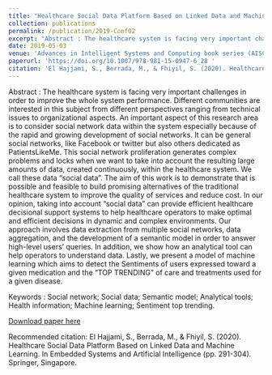 ```yaml
---
title: "Healthcare Social Data Platform Based on Linked Data and Machine Learning"
collection: publications
permalink: /publication/2019-Conf02
excerpt: "Abstract : The healthcare system is facing very important challenges in order to improve the whole system performance. Different communities are interested in this subject from different perspectives ranging from technical issues to organizational aspects. An important aspect of this research area is to consider social network data within the system especially because of the rapid and growing development of social networks. It can be general social networks, like Facebook or twitter but also others dedicated as PatientsLikeMe. This social network proliferation generates complex problems and locks when we want to take into account the resulting large amounts of data, created continuously, within the healthcare system. We call these data “social data”. The aim of this work is to demonstrate that is possible and feasible to build promising alternatives of the traditional healthcare system to improve the quality of services and reduce cost. In our opinion, taking into account “social data” can provide efficient healthcare decisional support systems to help healthcare operators to make optimal and efficient decisions in dynamic and complex environments. Our approach involves data extraction from multiple social networks, data aggregation, and the development of a semantic model in order to answer high-level users’ queries. In addition, we show how an analytical tool can help operators to understand data. Lastly, we present a model of machine learning which aims to detect the Sentiments of users expressed toward a given medication and the “TOP TRENDING” of care and treatments used for a given disease."
date: 2019-05-03
venue: 'Advances in Intelligent Systems and Computing book series (AISC,volume 1076)'
paperurl: 'https://doi.org/10.1007/978-981-15-0947-6_28 '
citation: 'El Hajjami, S., Berrada, M., & Fhiyil, S. (2020). Healthcare Social Data Platform Based on Linked Data and Machine Learning. In Embedded Systems and Artificial Intelligence (pp. 291-304). Springer, Singapore.'
---
```


Abstract : The healthcare system is facing very important challenges in order to improve the whole system performance. Different communities are interested in this subject from different perspectives ranging from technical issues to organizational aspects. An important aspect of this research area is to consider social network data within the system especially because of the rapid and growing development of social networks. It can be general social networks, like Facebook or twitter but also others dedicated as PatientsLikeMe. This social network proliferation generates complex problems and locks when we want to take into account the resulting large amounts of data, created continuously, within the healthcare system. We call these data “social data”. The aim of this work is to demonstrate that is possible and feasible to build promising alternatives of the traditional healthcare system to improve the quality of services and reduce cost. In our opinion, taking into account “social data” can provide efficient healthcare decisional support systems to help healthcare operators to make optimal and efficient decisions in dynamic and complex environments. Our approach involves data extraction from multiple social networks, data aggregation, and the development of a semantic model in order to answer high-level users’ queries. In addition, we show how an analytical tool can help operators to understand data. Lastly, we present a model of machine learning which aims to detect the Sentiments of users expressed toward a given medication and the “TOP TRENDING” of care and treatments used for a given disease.

Keywords : Social network; Social data; Semantic model; Analytical tools; Health information; Machine learning; Sentiment top trending.

[Download paper here](/files/2019-Conf02.pdf)

Recommended citation: El Hajjami, S., Berrada, M., & Fhiyil, S. (2020). Healthcare Social Data Platform Based on Linked Data and Machine Learning. In Embedded Systems and Artificial Intelligence (pp. 291-304). Springer, Singapore.
